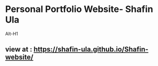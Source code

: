 # Personal Portfolio Website- Shafin Ula
Alt-H1
## view at : https://shafin-ula.github.io/Shafin-website/
